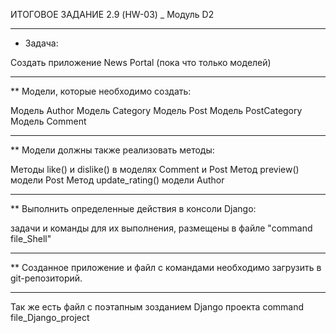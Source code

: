 ИТОГОВОЕ ЗАДАНИЕ 2.9 (HW-03) _ Модуль D2
________________________________________________________
* Задача:

Создать приложение News Portal (пока что только моделей)
________________________________________________________
** Модели, которые необходимо создать:

Модель Author
Модель Category
Модель Post
Модель PostCategory
Модель Comment
________________________________________________________
** Модели должны также реализовать методы:

Методы like() и dislike() в моделях Comment и Post
Метод preview() модели Post
Метод update_rating() модели Author
________________________________________________________
** Выполнить определенные действия в консоли Django:

задачи и команды для их выполнения, размещены в файле "command file_Shell"

________________________________________________________
** Созданное приложение и файл с командами необходимо загрузить в git-репозиторий.



_______________________________________________________
Так же есть файл с поэтапным зозданием Django проекта
command file_Django_project
